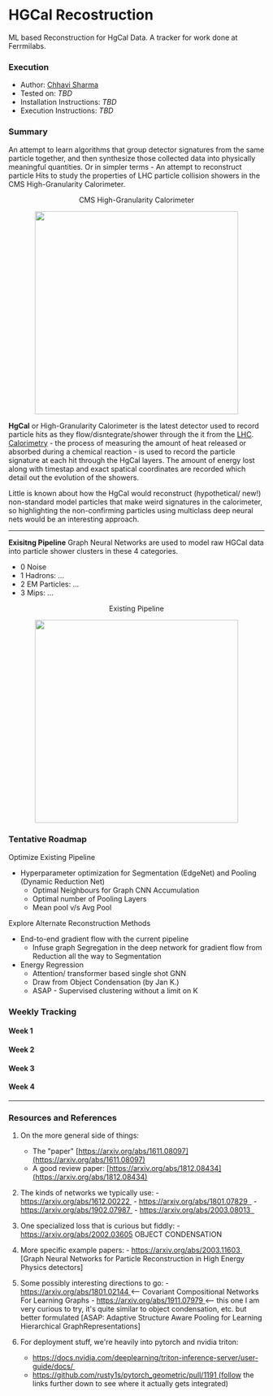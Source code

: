 # HGCal Recostruction
ML based Reconstruction for HgCal Data.
A tracker for work done at Ferrmilabs.


### Execution
* Author: [Chhavi Sharma](https://www.linkedin.com/in/chhavi275/)
* Tested on: *TBD*
* Installation Instructions: *TBD*
* Execution Instructions: *TBD*


### Summary 
An attempt to learn algorithms that group detector signatures from the same particle together, and then synthesize those collected data into physically meaningful quantities. Or in simpler terms - An attempt to reconstruct particle Hits to study the properties of LHC particle collision showers in the CMS High-Granularity Calorimeter.

<p align="center"> CMS High-Granularity Calorimeter </p>
<p align="center">
  <img src="img/hgcal.PNG" width="400"/>
</p>   

**HgCal** or High-Granularity Calorimeter is the latest detector used to record particle hits as they flow/disntegrate/shower through the it from the [LHC](https://home.cern/science/accelerators/large-hadron-collider). [Calorimetry](https://cms.cern/news/new-era-calorimetry) - the process of measuring the amount of heat released or absorbed during a chemical reaction - is used to record the particle signature at each hit through the HgCal layers. The amount of energy lost along with timestap and exact spatical coordinates are recorded which detail out the evolution of the showers. 

Little is known about how the HgCal would reconstruct (hypothetical/ new!) non-standard model particles that make weird signatures in the calorimeter, so highlighting the non-confirming particles using multiclass deep neural nets would be an interesting approach.


__________________________________________________________________________________________________________

**Exisitng Pipeline**
Graph Neural Networks are used to model raw HGCal data into particle shower clusters in these 4 categories.
  - 0 Noise
  - 1 Hadrons: ...
  - 2 EM Particles: ...
  - 3 Mips: ...

<p align="center"> Existing Pipeline </p>
<p align="center">
  <img src="img/pipeline.PNG" width="400"/>
</p>  

### Tentative Roadmap

Optimize Existing Pipeline
  - Hyperparameter optimization for Segmentation (EdgeNet) and Pooling (Dynamic Reduction Net)
    - Optimal Neighbours for Graph CNN Accumulation
    - Optimal number of Pooling Layers
    - Mean pool v/s Avg Pool 

Explore Alternate Reconstruction Methods
  - End-to-end gradient flow with the current pipeline 
    - Infuse graph Segregation in the deep network for gradient flow from Reduction all the way to Segmentation
  - Energy Regression
    - Attention/ transformer based single shot GNN
    - Draw from Object Condensation (by Jan K.)
    - ASAP - Supervised clustering without a limit on K



### Weekly Tracking

#### Week 1 



#### Week 2



#### Week 3



#### Week 4


__________________________________________________________________________________________________________


### Resources and References 

1. On the more general side of things:
      - The "paper" [https://arxiv.org/abs/1611.08097](https://arxiv.org/abs/1611.08097)
      - A good review paper: [https://arxiv.org/abs/1812.08434](https://arxiv.org/abs/1812.08434)

2. The kinds of networks we typically use:
       - https://arxiv.org/abs/1612.00222 
       - https://arxiv.org/abs/1801.07829  
       - https://arxiv.org/abs/1902.07987 
       - https://arxiv.org/abs/2003.08013  

3. One specialized loss that is curious but fiddly:
       - https://arxiv.org/abs/2002.03605 OBJECT CONDENSATION

4. More specific example papers:
       - https://arxiv.org/abs/2003.11603  [Graph Neural Networks for Particle Reconstruction in High Energy Physics detectors]
 
5. Some possibly interesting directions to go:
       - https://arxiv.org/abs/1801.02144 <— Covariant Compositional Networks For Learning Graphs
       - https://arxiv.org/abs/1911.07979 <-- this one I am very curious to try, it's quite similar to object condensation, etc. but better formulated [ASAP: Adaptive Structure Aware Pooling for Learning Hierarchical GraphRepresentations]

6. For deployment stuff, we're heavily into pytorch and nvidia triton:
      - https://docs.nvidia.com/deeplearning/triton-inference-server/user-guide/docs/ 
      - https://github.com/rusty1s/pytorch_geometric/pull/1191 (follow the links further down to see where it actually gets integrated)
